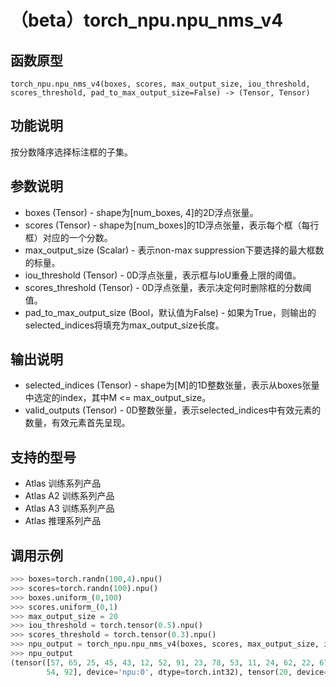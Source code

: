 # （beta）torch_npu.npu_nms_v4

## 函数原型

```
torch_npu.npu_nms_v4(boxes, scores, max_output_size, iou_threshold, scores_threshold, pad_to_max_output_size=False) -> (Tensor, Tensor)
```

## 功能说明

按分数降序选择标注框的子集。

## 参数说明

- boxes (Tensor) - shape为[num_boxes, 4]的2D浮点张量。
- scores (Tensor) - shape为[num_boxes]的1D浮点张量，表示每个框（每行框）对应的一个分数。
- max_output_size (Scalar) - 表示non-max suppression下要选择的最大框数的标量。
- iou_threshold (Tensor) - 0D浮点张量，表示框与IoU重叠上限的阈值。
- scores_threshold (Tensor) - 0D浮点张量，表示决定何时删除框的分数阈值。
- pad_to_max_output_size (Bool，默认值为False) - 如果为True，则输出的selected_indices将填充为max_output_size长度。

## 输出说明

- selected_indices (Tensor) - shape为[M]的1D整数张量，表示从boxes张量中选定的index，其中M <= max_output_size。
- valid_outputs (Tensor) - 0D整数张量，表示selected_indices中有效元素的数量，有效元素首先呈现。

## 支持的型号

- <term>Atlas 训练系列产品</term>
- <term>Atlas A2 训练系列产品</term>
- <term>Atlas A3 训练系列产品</term>
- <term>Atlas 推理系列产品</term>

## 调用示例

```python
>>> boxes=torch.randn(100,4).npu()
>>> scores=torch.randn(100).npu()
>>> boxes.uniform_(0,100)
>>> scores.uniform_(0,1)
>>> max_output_size = 20
>>> iou_threshold = torch.tensor(0.5).npu()
>>> scores_threshold = torch.tensor(0.3).npu()
>>> npu_output = torch_npu.npu_nms_v4(boxes, scores, max_output_size, iou_threshold, scores_threshold)
>>> npu_output
(tensor([57, 65, 25, 45, 43, 12, 52, 91, 23, 78, 53, 11, 24, 62, 22, 67,  9, 94,
        54, 92], device='npu:0', dtype=torch.int32), tensor(20, device='npu:0', dtype=torch.int32))
```


